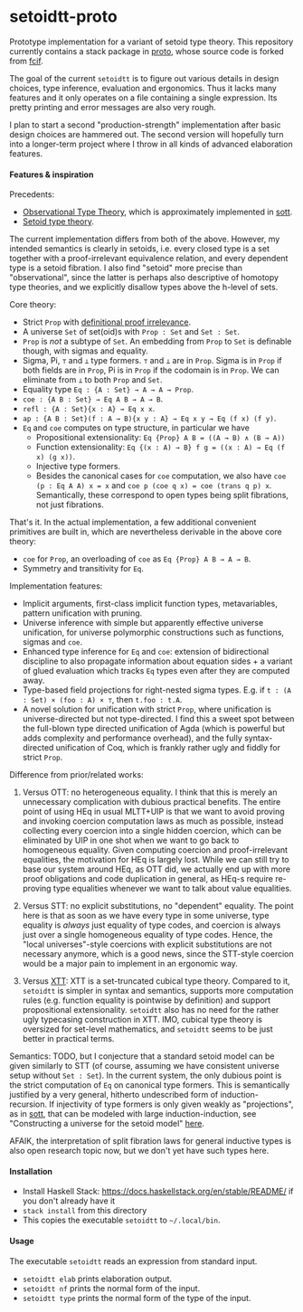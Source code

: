 # setoidtt-proto
Prototype implementation for a variant of setoid type theory. This repository currently contains a stack package in [proto](proto), whose source code is forked from [fcif](https://github.com/AndrasKovacs/icfp20sub/tree/master/fcif).

The goal of the current `setoidtt` is to figure out various details in design choices, type inference, evaluation and ergonomics. Thus it lacks many features and it only operates on a file containing a single expression. Its pretty printing and error messages are also very rough.

I plan to start a second "production-strength" implementation after basic design choices are hammered out. The second version will hopefully turn into a longer-term project where I throw in all kinds of advanced elaboration features. 

#### Features & inspiration

Precedents:

- [Observational Type Theory](https://www.researchgate.net/publication/248136193_Towards_Observational_Type_Theory), which is
  approximately implemented in [sott](https://github.com/bobatkey/sott).
- [Setoid type theory](https://hal.inria.fr/hal-02281225/document).

The current implementation differs from both of the above. However, my intended semantics is clearly in setoids, i.e. every closed type is a set together with a proof-irrelevant equivalence relation, and every dependent type is a setoid fibration. I also find "setoid" more precise than "observational", since the latter is perhaps also descriptive of homotopy type theories, and we explicitly disallow types above the h-level of sets.

Core theory:

- Strict `Prop` with [definitional proof irrelevance](https://dl.acm.org/doi/10.1145/3290316).
- A universe `Set` of set(oid)s with `Prop : Set` and `Set : Set`.
- `Prop` is *not* a subtype of `Set`. An embedding from `Prop` to `Set` is definable though, with sigmas and equality.
- Sigma, Pi, `⊤` and `⊥` type formers. `⊤` and `⊥` are in `Prop`. Sigma is in `Prop` if both fields are in `Prop`, Pi is in `Prop` if the codomain is in `Prop`. We can eliminate from `⊥` to both `Prop` and `Set`.
- Equality type `Eq : {A : Set} → A → A → Prop`. 
- `coe : {A B : Set} → Eq A B → A → B`.
- `refl : {A : Set}{x : A} → Eq x x`.
- `ap : {A B : Set}(f : A → B){x y : A} → Eq x y → Eq (f x) (f y)`.
- `Eq` and `coe` computes on type structure, in particular we have
  - Propositional extensionality: `Eq {Prop} A B = ((A → B) ∧ (B → A))`
  - Function extensionality: `Eq {(x : A) → B} f g = ((x : A) → Eq (f x) (g x))`.
  - Injective type formers.
  - Besides the canonical cases for `coe` computation, we also have `coe (p : Eq A A) x = x` and `coe p (coe q x) = coe (trans q p) x`. Semantically, these correspond to open types being split fibrations, not just fibrations.

That's it. In the actual implementation, a few additional convenient primitives are built in, which are nevertheless derivable in the above core theory:

- `coe` for `Prop`, an overloading of `coe` as `Eq {Prop} A B → A → B`.
- Symmetry and transitivity for `Eq`.

Implementation features:

- Implicit arguments, first-class implicit function types, metavariables, pattern unification with pruning.
- Universe inference with simple but apparently effective universe unification, for universe polymorphic constructions
  such as functions, sigmas and `coe`.
- Enhanced type inference for `Eq` and `coe`: extension of bidirectional discipline to also propagate information about equation sides + a variant of glued evaluation which tracks `Eq` types even after they are computed away.
- Type-based field projections for right-nested sigma types. E.g. if `t : (A : Set) × (foo : A) × ⊤`, then
  `t.foo : t.A`.
- A novel solution for unification with strict `Prop`, where unification is universe-directed but not type-directed. I find this a sweet spot between the full-blown type directed unification of Agda (which is powerful but adds complexity and performance overhead), and the fully syntax-directed unification of Coq, which is frankly rather ugly and fiddly for strict `Prop`.

Difference from prior/related works:

1. Versus OTT: no heterogeneous equality. I think that this is merely an unnecessary complication with dubious practical benefits. The entire point of using HEq in usual MLTT+UIP is that we want to avoid proving and invoking coercion computation laws as much as possible, instead collecting every coercion into a single hidden coercion, which can be eliminated by UIP in one shot when we want to go back to homogeneous equality. Given computing coercion and proof-irrelevant equalities, the motivation for HEq is largely lost. While we can still try to base our system around HEq, as OTT did, we actually end up with more proof obligations and code duplication in general, as HEq-s require re-proving type equalities whenever we want to talk about value equalities.

2. Versus STT: no explicit substitutions, no "dependent" equality. The point here is that as soon as we have every type in some universe, type equality is *always* just equality of type codes, and coercion is always just over a single homogeneous equality of type codes. Hence, the "local universes"-style coercions with explicit substitutions are not necessary anymore, which is a good news, since the STT-style coercion would be a major pain to implement in an ergonomic way.

3. Versus [XTT](https://arxiv.org/abs/1904.08562): XTT is a set-truncated cubical type theory. Compared to it, `setoidtt` is simpler in syntax and semantics, supports more computation rules (e.g. function equality is pointwise by definition) and support propositional extensionality. `setoidtt` also has no need for the rather ugly typecasing construction in XTT. IMO, cubical type theory is oversized for set-level mathematics, and `setoidtt` seems to be just better in practical terms.

Semantics: TODO, but I conjecture that a standard setoid model can be given similarly to STT (of course, assuming we have consistent universe setup without `Set : Set`). In the current system, the only dubious point is the strict computation of `Eq` on canonical type formers. This is semantically justified by a very general, hitherto undescribed form of induction-recursion. If injectivity of type formers is only given weakly as "projections", as in [sott](https://github.com/bobatkey/sott), that can be modeled with large induction-induction, see "Constructing a universe for the setoid model" [here](https://types2020.di.unito.it/abstracts/BookOfAbstractsTYPES2020.pdf).

AFAIK, the interpretation of split fibration laws for general inductive types is also open research topic now, but we don't yet have such types here.

#### Installation

- Install Haskell Stack: https://docs.haskellstack.org/en/stable/README/ if you don't already have it
- `stack install` from this directory
- This copies the executable `setoidtt` to `~/.local/bin`.

#### Usage

The executable `setoidtt` reads an expression from standard input.

- `setoidtt elab` prints elaboration output.
- `setoidtt nf` prints the normal form of the input.
- `setoidtt type` prints the normal form of the type of the input.
